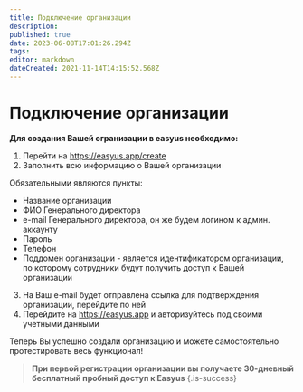 ```yaml
---
title: Подключение организации
description: 
published: true
date: 2023-06-08T17:01:26.294Z
tags: 
editor: markdown
dateCreated: 2021-11-14T14:15:52.568Z
---
```


# Подключение организации
**Для создания Вашей огранизации в easyus необходимо:**
1. Перейти на https://easyus.app/create
2. Заполнить всю информацию о Вашей организации

Обязательными являются пункты:
 - Название организации
 - ФИО Генерального директора
 - e-mail Генерального директора, он же будем логином к админ. аккаунту
 - Пароль
 - Телефон
 - Поддомен организации - является идентификатором организации, по которому сотрудники будут получить доступ к Вашей организации
 
 3. На Ваш e-mail будет отправлена ссылка для подтверждения организации, перейдите по ней
 4. Перейдите на https://easyus.app и авторизуйтесь под своими учетными данными
 
 

Теперь Вы успешно создали организацию и можете самостоятельно протестировать весь функционал!

> **При первой регистрации организации вы получаете 30-дневный бесплатный пробный доступ к Easyus**
{.is-success}
